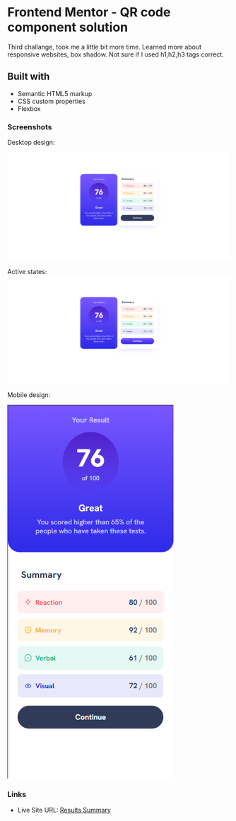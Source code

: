 # Frontend Mentor - QR code component solution

Third challange, took me a little bit more time. Learned more about responsive websites, box shadow. Not sure if I used h1,h2,h3 tags correct.

## Built with

- Semantic HTML5 markup
- CSS custom properties
- Flexbox

### Screenshots

Desktop design:

![](./screenshots/desktop.png)

Active states:
![](./screenshots/button-hover.png)

Mobile design:

![](./screenshots/mobile.png)

### Links

- Live Site URL: [Results Summary](https://kacperoni.github.io/results-summary-component-main/index.html)
